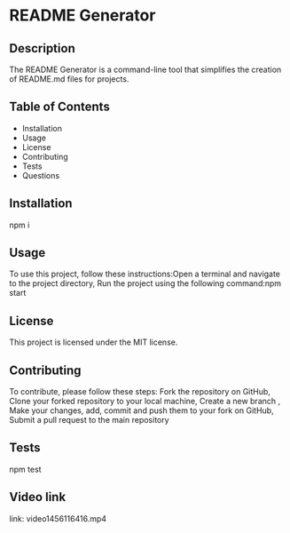 # README Generator
  ## Description
  The README Generator is a command-line tool that simplifies the creation of README.md files for projects.
  
  ## Table of Contents 
  * Installation
  * Usage
  * License
  * Contributing
  * Tests
  * Questions
  
  ## Installation
  npm i
  
  ## Usage 
  To use this project, follow these instructions:Open a terminal and navigate to the project directory, Run the project using the following command:npm start
  
  ## License 
  This project is licensed under the MIT license.
  
  ## Contributing 
  To contribute, please follow these steps: Fork the repository on GitHub, Clone your forked repository to your local machine, Create a new branch , Make your changes, add, commit and push them to your fork on GitHub, Submit a pull request to the main repository
  
  ## Tests
  npm test
## Video link
link: video1456116416.mp4